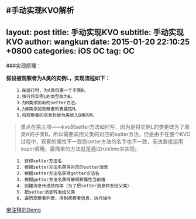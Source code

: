 #手动实现KVO解析
---
layout: post
title: 手动实现KVO
subtitle: 手动实现KVO
author: wangkun 
date: 2015-01-20 22:10:25 +0800
categories: iOS OC
tag: OC 
---


###实现原理：
	
**假设被观察者为A类的实例L，实现流程如下：**

		1.在运行时，为A类创建一个子类B。
		2.强行将实例L的类型改为B。
		3.为B类添加新的setter方法。
		4.为B类添加观察者列表属性M。
		5.将观察者的信息封装为类放入B类的M。


>重点在第三项——kvo的setter方法如何写，因为是将实例L的类更改为了原类A的子类B，所以需要调用父类的对应的setter方法。但是由于在整个KVO过程中，观察的属性不一致则setter方法的名字也不一致，无法直接运用super调用，最简单的方法就是通过runtime来实现。

		1. 获得setter方法名
		2. 根据setter方法名获得对应的setter消息
		2. 根据setter方法名获得getter方法名
		3. 根据getter方法名获得被观察属性当前值
		4. 创建消息传递结构体（为了把setter消息转发给父类）
		5. 把setter消息转发给父类
		6. 遍历观察者列表，得到观察者信息，执行操作



[带注释的Demo](https://github.com/WangKunKun/iOS-Study/tree/master/ImplementKVO-%E6%B3%A8%E9%87%8A%E7%89%88)




				
	
